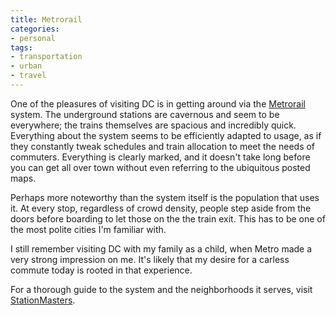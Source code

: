```yaml
---
title: Metrorail
categories:
- personal
tags:
- transportation
- urban
- travel
---
```


One of the pleasures of visiting DC is in getting around via the [Metrorail][1] system.  The underground stations are cavernous and seem to be everywhere; the trains themselves are spacious and incredibly quick.  Everything about the system seems to be efficiently adapted to usage, as if they constantly tweak schedules and train allocation to meet the needs of commuters.  Everything is clearly marked, and it doesn't take long before you can get all over town without even referring to the ubiquitous posted maps.

   [1]: http://www.wmata.com/metrorail/

Perhaps more noteworthy than the system itself is the population that uses it.  At every stop, regardless of crowd density, people step aside from the doors before boarding to let those on the the train exit.  This has to be one of the most polite cities I'm familiar with.

I still remember visiting DC with my family as a child, when Metro made a very strong impression on me.  It's likely that my desire for a carless commute today is rooted in that experience.

For a thorough guide to the system and the neighborhoods it serves, visit [StationMasters][2].

   [2]: http://www.stationmasters.com/
